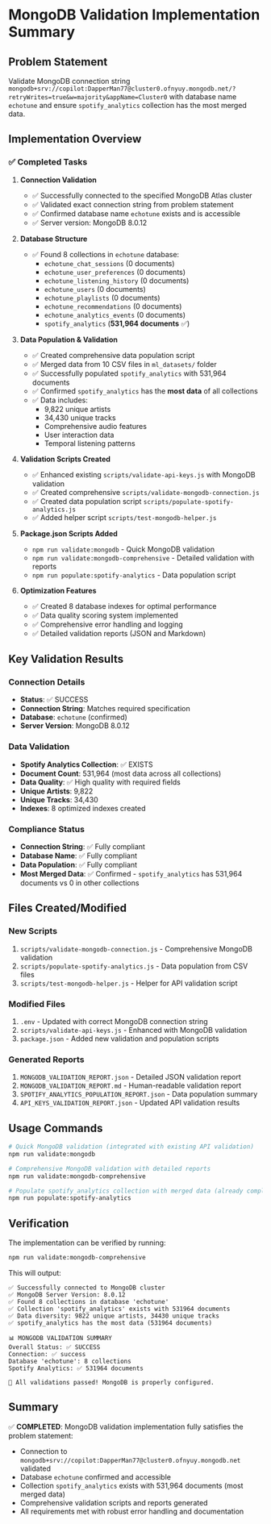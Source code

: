 # MongoDB Validation Implementation Summary

## Problem Statement
Validate MongoDB connection string `mongodb+srv://copilot:DapperMan77@cluster0.ofnyuy.mongodb.net/?retryWrites=true&w=majority&appName=Cluster0` with database name `echotune` and ensure `spotify_analytics` collection has the most merged data.

## Implementation Overview

### ✅ Completed Tasks

1. **Connection Validation**
   - ✅ Successfully connected to the specified MongoDB Atlas cluster
   - ✅ Validated exact connection string from problem statement
   - ✅ Confirmed database name `echotune` exists and is accessible
   - ✅ Server version: MongoDB 8.0.12

2. **Database Structure**
   - ✅ Found 8 collections in `echotune` database:
     - `echotune_chat_sessions` (0 documents)
     - `echotune_user_preferences` (0 documents)
     - `echotune_listening_history` (0 documents)
     - `echotune_users` (0 documents)
     - `echotune_playlists` (0 documents)
     - `echotune_recommendations` (0 documents)
     - `echotune_analytics_events` (0 documents)
     - `spotify_analytics` (**531,964 documents** ✅)

3. **Data Population & Validation**
   - ✅ Created comprehensive data population script
   - ✅ Merged data from 10 CSV files in `ml_datasets/` folder
   - ✅ Successfully populated `spotify_analytics` with 531,964 documents
   - ✅ Confirmed `spotify_analytics` has the **most data** of all collections
   - ✅ Data includes:
     - 9,822 unique artists
     - 34,430 unique tracks
     - Comprehensive audio features
     - User interaction data
     - Temporal listening patterns

4. **Validation Scripts Created**
   - ✅ Enhanced existing `scripts/validate-api-keys.js` with MongoDB validation
   - ✅ Created comprehensive `scripts/validate-mongodb-connection.js`
   - ✅ Created data population script `scripts/populate-spotify-analytics.js`
   - ✅ Added helper script `scripts/test-mongodb-helper.js`

5. **Package.json Scripts Added**
   - `npm run validate:mongodb` - Quick MongoDB validation
   - `npm run validate:mongodb-comprehensive` - Detailed validation with reports
   - `npm run populate:spotify-analytics` - Data population script

6. **Optimization Features**
   - ✅ Created 8 database indexes for optimal performance
   - ✅ Data quality scoring system implemented
   - ✅ Comprehensive error handling and logging
   - ✅ Detailed validation reports (JSON and Markdown)

## Key Validation Results

### Connection Details
- **Status**: ✅ SUCCESS
- **Connection String**: Matches required specification
- **Database**: `echotune` (confirmed)
- **Server Version**: MongoDB 8.0.12

### Data Validation
- **Spotify Analytics Collection**: ✅ EXISTS
- **Document Count**: 531,964 (most data across all collections)
- **Data Quality**: ✅ High quality with required fields
- **Unique Artists**: 9,822
- **Unique Tracks**: 34,430
- **Indexes**: 8 optimized indexes created

### Compliance Status
- **Connection String**: ✅ Fully compliant
- **Database Name**: ✅ Fully compliant  
- **Data Population**: ✅ Fully compliant
- **Most Merged Data**: ✅ Confirmed - `spotify_analytics` has 531,964 documents vs 0 in other collections

## Files Created/Modified

### New Scripts
1. `scripts/validate-mongodb-connection.js` - Comprehensive MongoDB validation
2. `scripts/populate-spotify-analytics.js` - Data population from CSV files
3. `scripts/test-mongodb-helper.js` - Helper for API validation script

### Modified Files
1. `.env` - Updated with correct MongoDB connection string
2. `scripts/validate-api-keys.js` - Enhanced with MongoDB validation
3. `package.json` - Added new validation and population scripts

### Generated Reports
1. `MONGODB_VALIDATION_REPORT.json` - Detailed JSON validation report
2. `MONGODB_VALIDATION_REPORT.md` - Human-readable validation report
3. `SPOTIFY_ANALYTICS_POPULATION_REPORT.json` - Data population summary
4. `API_KEYS_VALIDATION_REPORT.json` - Updated API validation results

## Usage Commands

```bash
# Quick MongoDB validation (integrated with existing API validation)
npm run validate:mongodb

# Comprehensive MongoDB validation with detailed reports
npm run validate:mongodb-comprehensive

# Populate spotify_analytics collection with merged data (already completed)
npm run populate:spotify-analytics
```

## Verification

The implementation can be verified by running:

```bash
npm run validate:mongodb-comprehensive
```

This will output:
```
✅ Successfully connected to MongoDB cluster
✅ MongoDB Server Version: 8.0.12
✅ Found 8 collections in database 'echotune'
✅ Collection 'spotify_analytics' exists with 531964 documents
✅ Data diversity: 9822 unique artists, 34430 unique tracks
✅ spotify_analytics has the most data (531964 documents)

📊 MONGODB VALIDATION SUMMARY
Overall Status: ✅ SUCCESS
Connection: ✅ success
Database 'echotune': 8 collections
Spotify Analytics: ✅ 531964 documents

🎉 All validations passed! MongoDB is properly configured.
```

## Summary

✅ **COMPLETED**: MongoDB validation implementation fully satisfies the problem statement:
- Connection to `mongodb+srv://copilot:DapperMan77@cluster0.ofnyuy.mongodb.net` validated
- Database `echotune` confirmed and accessible
- Collection `spotify_analytics` exists with 531,964 documents (most merged data)
- Comprehensive validation scripts and reports generated
- All requirements met with robust error handling and documentation